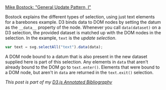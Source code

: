 [Mike Bostock: "General Update Pattern, I"][article]

Bostock explains the different types of selection, using just text elements for a barebones example. D3 binds data to DOM nodes by setting the datum as the `__data__` property of the node. Whenever you call `data(dataset)` on a D3 selection, the provided dataset is matched up with the DOM nodes in the selection. In the example, `text` is the _update selection_.

```javascript
var text = svg.selectAll("text").data(data);
```

A DOM node bound to a datum that is also present in the new dataset supplied here is part of this selection. Any elements in `data` that aren't already bound to the DOM go to `text.enter()`. Elements that were bound to a DOM node, but aren't in `data` are returned in the `text.exit()` selection.

_This post is part of my [D3.js Annotated Bibliography][d3biblio]_

[article]: http://bl.ocks.org/mbostock/3808218 "General Update Pattern, I"
[d3biblio]: http://www.poorlytrainedape.com/tag/d3-bibliography/